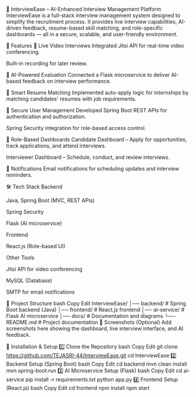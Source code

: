 🎯 InterviewEase – AI-Enhanced Interview Management Platform
InterviewEase is a full-stack interview management system designed to simplify the recruitment process. It provides live interview capabilities, AI-driven feedback, resume-based skill matching, and role-specific dashboards — all in a secure, scalable, and user-friendly environment.

🚀 Features
🔹 Live Video Interviews
Integrated Jitsi API for real-time video conferencing.

Built-in recording for later review.

🔹 AI-Powered Evaluation
Connected a Flask microservice to deliver AI-based feedback on interview performance.

🔹 Smart Resume Matching
Implemented auto-apply logic for internships by matching candidates' resumes with job requirements.

🔹 Secure User Management
Developed Spring Boot REST APIs for authentication and authorization.

Spring Security integration for role-based access control.

🔹 Role-Based Dashboards
Candidate Dashboard – Apply for opportunities, track applications, and attend interviews.

Interviewer Dashboard – Schedule, conduct, and review interviews.

🔹 Notifications
Email notifications for scheduling updates and interview reminders.

🛠️ Tech Stack
Backend

Java, Spring Boot (MVC, REST APIs)

Spring Security

Flask (AI microservice)

Frontend

React.js (Role-based UI)

Other Tools

Jitsi API for video conferencing

MySQL (Database)

SMTP for email notifications

📂 Project Structure
bash
Copy
Edit
InterviewEase/
│── backend/             # Spring Boot backend (Java)
│── frontend/            # React.js frontend
│── ai-service/          # Flask AI microservice
│── docs/                # Documentation and diagrams
└── README.md            # Project documentation
📸 Screenshots (Optional)
Add screenshots here showing the dashboard, live interview interface, and AI feedback.

🔧 Installation & Setup
1️⃣ Clone the Repository
bash
Copy
Edit
git clone https://github.com/TEJASRI-44/InterviewEase.git
cd InterviewEase
2️⃣ Backend Setup (Spring Boot)
bash
Copy
Edit
cd backend
mvn clean install
mvn spring-boot:run
3️⃣ AI Microservice Setup (Flask)
bash
Copy
Edit
cd ai-service
pip install -r requirements.txt
python app.py
4️⃣ Frontend Setup (React.js)
bash
Copy
Edit
cd frontend
npm install
npm start
